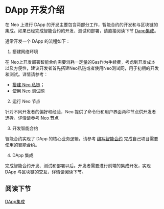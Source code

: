 # DApp 开发介绍

在 Neo 上进行 DApp 的开发主要包含两部分工作，智能合约的开发和与区块链的集成。如果已经完成智能合约的开发、测试和部署，请直接阅读下节 [Dapp集成](integ.md)。

通常开发一个 DApp 的流程如下：

1. 搭建网络环境

  在 Neo上开发部署智能合约需要消耗一定量的Gas作为手续费，考虑到开发成本以及方便性，建议开发者首先搭建Neo私链或者使用Neo测试网，用于初期的开发和测试。详情请参考：

  - [搭建 Neo 私链](../network/private-chain/solo.md)；
  - [使用 Neo 测试网](../network/testnet.md)
  
2. 运行 Neo 节点

  针对不同开发者的偏好和经验，Neo 提供了命令行和用户界面两种节点供开发者选择，详情请参考 [Neo 节点](../../node/introduction.md)

3. 开发智能合约

  智能合约实现了 DApp 的核心业务逻辑，请参考 [编写智能合约](../../gettingstarted/prerequisites) 完成自己项目需要使用的智能合约。

4. DApp 集成

  完成智能合约开发、测试和部署以后，开发者需要进行前端的集成开发，实现 DApp 与区块链的交互，详情请阅读下节。
  

## 阅读下节

[DApp集成](integ.md)